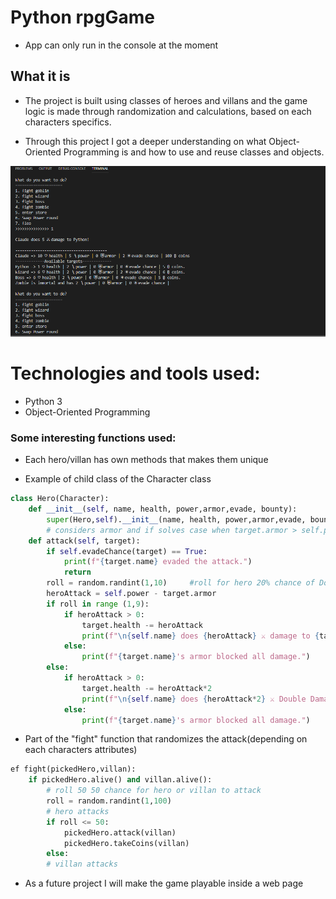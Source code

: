 
# Python rpgGame

- App can only run in the console at the moment

## What it is

- The project is built using classes of heroes and villans and the game logic is made through randomization and calculations, based on each characters specifics.

- Through this project I got a deeper understanding on what Object-Oriented Programming is and how to use and reuse classes and objects.

![Image of rpgGame](game.png)

# Technologies and tools used:
- Python 3
- Object-Oriented Programming


### Some interesting functions used:

- Each hero/villan has own methods that  makes them unique

- Example of child class of the Character class

```python
class Hero(Character):
    def __init__(self, name, health, power,armor,evade, bounty):
        super(Hero,self).__init__(name, health, power,armor,evade, bounty)
        # considers armor and if solves case when target.armor > self.power wich would add HP if not
    def attack(self, target):
        if self.evadeChance(target) == True:
            print(f"{target.name} evaded the attack.")
            return
        roll = random.randint(1,10)     #roll for hero 20% chance of Double Damage
        heroAttack = self.power - target.armor
        if roll in range (1,9):
            if heroAttack > 0:
                target.health -= heroAttack
                print(f"\n{self.name} does {heroAttack} ⚔ damage to {target.name}!")
            else:
                print(f"{target.name}'s armor blocked all damage.")
        else:
            if heroAttack > 0:
                target.health -= heroAttack*2
                print(f"\n{self.name} does {heroAttack*2} ⚔ Double Damage to {target.name}!")
            else:
                print(f"{target.name}'s armor blocked all damage.")
```
- Part of the "fight" function that randomizes the attack(depending on each characters attributes)

```python
ef fight(pickedHero,villan):
    if pickedHero.alive() and villan.alive():
        # roll 50 50 chance for hero or villan to attack
        roll = random.randint(1,100)
        # hero attacks
        if roll <= 50:
            pickedHero.attack(villan)
            pickedHero.takeCoins(villan)
        else:
        # villan attacks
```
- As a future project I will make the game playable inside a web page
